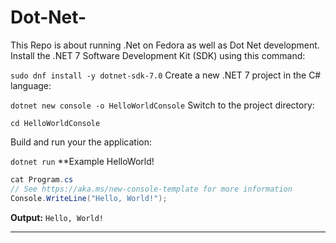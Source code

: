 # Dot-Net-
This Repo is about running .Net on Fedora as well as Dot Net development. 
Install the .NET 7 Software Development Kit (SDK) using this command:

`sudo dnf install -y dotnet-sdk-7.0`
Create a new .NET 7 project in the C# language:

`dotnet new console -o HelloWorldConsole`
Switch to the project directory:

`cd HelloWorldConsole`

Build and run your the application:

`dotnet run`
**Example HelloWorld!
```C#
cat Program.cs 
// See https://aka.ms/new-console-template for more information
Console.WriteLine("Hello, World!");
```
**Output:**
`Hello, World!`

---
